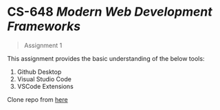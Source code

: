 # CS-648 _Modern Web Development Frameworks_

> Assignment 1

This assignment provides the basic understanding of the below tools:
 1. Github Desktop
 2. Visual Studio Code
 3. VSCode Extensions

Clone repo from [here](https://github.com/akawane/Assignment1.git)




 


 
